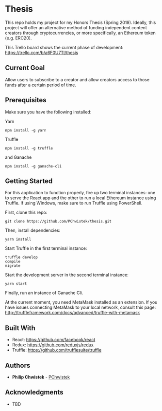 # Thesis 

This repo holds my project for my Honors Thesis (Spring 2019). Ideally, this project will offer an alternative method of funding independent content creators through cryptocurrencies, or more specifically, an Ethereum token (e.g. ERC20).

This Trello board shows the current phase of development: https://trello.com/b/a6F0U7Tl/thesis

## Current Goal

Allow users to subscribe to a creator and allow creators access to those funds after a certain period of time. 

## Prerequisites

Make sure you have the following installed:

Yarn
```
npm install -g yarn
```
Truffle
```
npm install -g truffle
```
and Ganache
```
npm install -g ganache-cli
```

## Getting Started

For this application to function properly, fire up two terminal instances: one to serve the React app and the other to run a local Ethereum instance using Truffle. If using Windows, make sure to run Truffle using PowerShell. 

First, clone this repo:
```
git clone https://github.com/PChwistek/thesis.git
```
Then, install dependencies:
```
yarn install
```
Start Truffle in the first terminal instance:
```
truffle develop
compile
migrate
```
Start the development server in the second terminal instance:
```
yarn start
```
Finally, run an instance of Ganache Cli. 

At the current moment, you need MetaMask installed as an extension.
If you have issues connecting MetaMask to your local network, consult this page: http://truffleframework.com/docs/advanced/truffle-with-metamask

## Built With

* React:  https://github.com/facebook/react
* Redux:  https://github.com/reduxjs/redux
* Truffle: https://github.com/trufflesuite/truffle

## Authors

* **Philip Chwistek** - [PChwistek](https://github.com/PChwistek)

## Acknowledgments

* TBD

